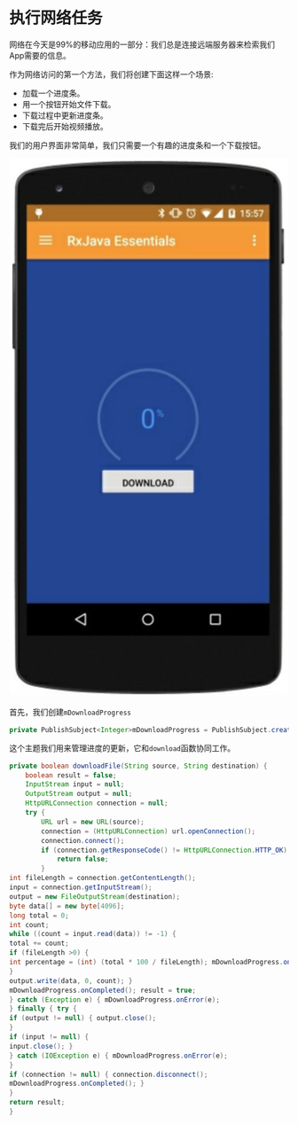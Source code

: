 # 执行网络任务

网络在今天是99%的移动应用的一部分：我们总是连接远端服务器来检索我们App需要的信息。

作为网络访问的第一个方法，我们将创建下面这样一个场景:

* 加载一个进度条。
* 用一个按钮开始文件下载。
* 下载过程中更新进度条。
* 下载完后开始视频播放。

我们的用户界面非常简单，我们只需要一个有趣的进度条和一个下载按钮。

![](chapter7_5.png)

首先，我们创建`mDownloadProgress`

```java
private PublishSubject<Integer>mDownloadProgress = PublishSubject.create();
```
这个主题我们用来管理进度的更新，它和`download`函数协同工作。
```java
private boolean downloadFile(String source, String destination) {
    boolean result = false;
    InputStream input = null; 
    OutputStream output = null; 
    HttpURLConnection connection = null;
    try {
        URL url = new URL(source);
        connection = (HttpURLConnection) url.openConnection(); 
        connection.connect();
        if (connection.getResponseCode() != HttpURLConnection.HTTP_OK) {
            return false;
        }
int fileLength = connection.getContentLength();
input = connection.getInputStream();
output = new FileOutputStream(destination);
byte data[] = new byte[4096];
long total = 0;
int count;
while ((count = input.read(data)) != -1) {
total += count;
if (fileLength >0) {
int percentage = (int) (total * 100 / fileLength); mDownloadProgress.onNext(percentage);
}
output.write(data, 0, count); }
mDownloadProgress.onCompleted(); result = true;
} catch (Exception e) { mDownloadProgress.onError(e);
} finally { try {
if (output != null) { output.close();
}
if (input != null) {
input.close(); }
} catch (IOException e) { mDownloadProgress.onError(e);
}
if (connection != null) { connection.disconnect();
mDownloadProgress.onCompleted(); }
}
return result;
}

```





























